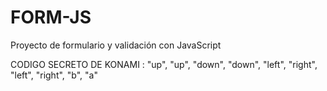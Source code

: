 # FORM-JS

Proyecto de formulario y validación con JavaScript

CODIGO SECRETO DE KONAMI : "up", "up", "down", "down", "left", "right", "left", "right", "b", "a"
